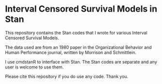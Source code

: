 # Interval Censored Survival Models in Stan

This repository contains the Stan codes that I wrote for various Interval Censored Survival Models.

The data used are from an 1980 paper in the Organizational Behavior and Human Performance journal, written by Morrison and Schmittlein.

I use cmdstanR to interface with Stan. The Stan codes are separate and any user is welcome to use them.  

Please cite this repository if you do use any code.  Thank you.
